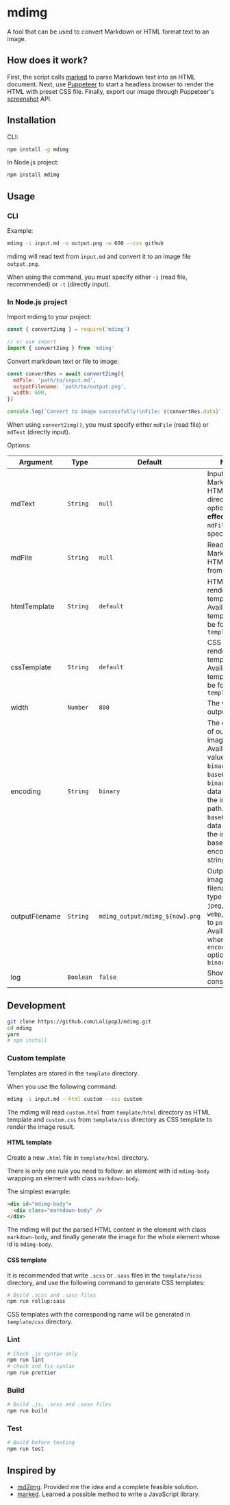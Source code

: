 # mdimg

A tool that can be used to convert Markdown or HTML format text to an image.

## How does it work?

First, the script calls [marked](https://github.com/markedjs/marked) to parse Markdown text into an HTML document. Next, use [Puppeteer](https://github.com/puppeteer/puppeteer) to start a headless browser to render the HTML with preset CSS file. Finally, export our image through Puppeteer's [screenshot](https://pptr.dev/#?product=Puppeteer&show=api-pagescreenshotoptions) API.

## Installation

CLI:

```bash
npm install -g mdimg
```

In Node.js project:

```bash
npm install mdimg
```

## Usage

### CLI

Example:

```bash
mdimg -i input.md -o output.png -w 600 --css github
```

mdimg will read text from `input.md` and convert it to an image file `output.png`.

When using the command, you must specify either `-i` (read file, recommended) or `-t` (directly input).

### In Node.js project

Import mdimg to your project:

```js
const { convert2img } = require('mdimg')

// or use import
import { convert2img } from 'mdimg'
```

Convert markdown text or file to image:

```js
const convertRes = await convert2img({
  mdFile: 'path/to/input.md',
  outputFilename: 'path/to/output.png',
  width: 600,
})

console.log(`Convert to image successfully!\nFile: ${convertRes.data}`)
```

When using `convert2img()`, you must specify either `mdFile` (read file) or `mdText` (directly input).

Options:

| Argument       | Type      | Default                         | Notes                                                                                                                                                                                              |
| -------------- | --------- | ------------------------------- | -------------------------------------------------------------------------------------------------------------------------------------------------------------------------------------------------- |
| mdText         | `String`  | `null`                          | Input Markdown or HTML text directly. This option **has no effect** if `mdFile` is specified                                                                                                       |
| mdFile         | `String`  | `null`                          | Read Markdown or HTML text from a file                                                                                                                                                             |
| htmlTemplate   | `String`  | `default`                       | HTML rendering template. Available templates can be found in `template/html`                                                                                                                       |
| cssTemplate    | `String`  | `default`                       | CSS rendering template. Available templates can be found in `template/css`                                                                                                                         |
| width          | `Number`  | `800`                           | The width of output image                                                                                                                                                                          |
| encoding       | `String`  | `binary`                        | The encoding of output image. Available value can be `binary` or `base64`. If `binary`, return data will be the image's path. If `base64`, return data will be the image's base64 encoding string. |
| outputFilename | `String`  | `mdimg_output/mdimg_${now}.png` | Output binary image filename. File type can be `jpeg`, `png` or `webp`, defaults to `png`. Available when `encoding` option is `binary`                                                            |
| log            | `Boolean` | `false`                         | Show preset console log                                                                                                                                                                            |

## Development

```bash
git clone https://github.com/LolipopJ/mdimg.git
cd mdimg
yarn
# npm install
```

### Custom template

Templates are stored in the `template` directory.

When you use the following command:

```bash
mdimg -i input.md --html custom --css custom
```

The mdimg will read `custom.html` from `template/html` directory as HTML template and `custom.css` from `template/css` directory as CSS template to render the image result.

#### HTML template

Create a new `.html` file in `template/html` directory.

There is only one rule you need to follow: an element with id `mdimg-body` wrapping an element with class `markdown-body`.

The simplest example:

```html
<div id="mdimg-body">
  <div class="markdown-body" />
</div>
```

The mdimg will put the parsed HTML content in the element with class `markdown-body`, and finally generate the image for the whole element whose id is `mdimg-body`.

#### CSS template

It is recommended that write `.scss` or `.sass` files in the `template/scss` directory, and use the following command to generate CSS templates:

```bash
# Build .scss and .sass files
npm run rollup:sass
```

CSS templates with the corresponding name will be generated in `template/css` directory.

### Lint

```bash
# Check .js syntax only
npm run lint
# Check and fix syntax
npm run prettier
```

### Build

```bash
# Build .js, .scss and .sass files
npm run build
```

### Test

```bash
# Build before testing
npm run test
```

## Inspired by

- [md2img](https://github.com/363797271/md2img). Provided me the idea and a complete feasible solution.
- [marked](https://github.com/markedjs/marked). Learned a possible method to write a JavaScript library.
